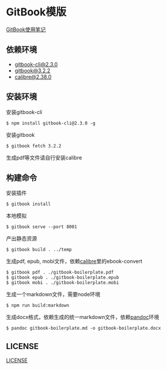 # GitBook模版
[GitBook使用笔记](http://yanhaijing.com/tool/2015/09/12/my-gitbook-note/)

## 依赖环境
- gitbook-cli@2.3.0
- gitbook@3.2.2
- calibre@2.38.0

## 安装环境
安装gitbook-cli

    $ npm install gitbook-cli@2.3.0 -g

安装gitbook

    $ gitbook fetch 3.2.2

生成pdf等文件请自行安装calibre

## 构建命令
安装插件

    $ gitbook install

本地模拟

    $ gitbook serve --port 8001

产出静态资源

    $ gitbook build . ../temp

生成pdf, epub, mobi文件，依赖[calibre](calibre)里的ebook-convert

    $ gitbook pdf . ./gitbook-boilerplate.pdf
    $ gitbook epub . ./gitbook-boilerplate.epub
    $ gitbook mobi . ./gitbook-boilerplate.mobi

生成一个markdown文件，需要node环境

    $ npm run build:markdown

生成docx格式，依赖生成的统一markdown文件，依赖[pandoc](http://pandoc.org/)环境

    $ pandoc gitbook-boilerplate.md -o gitbook-boilerplate.docx

## LICENSE
[LICENSE](./LICENSE.md)


[calibre]: http://calibre-ebook.com/
